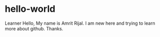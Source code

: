 # hello-world
Learner
Hello, My name is Amrit Rijal. I am new here and trying to learn more about github.
Thanks.
